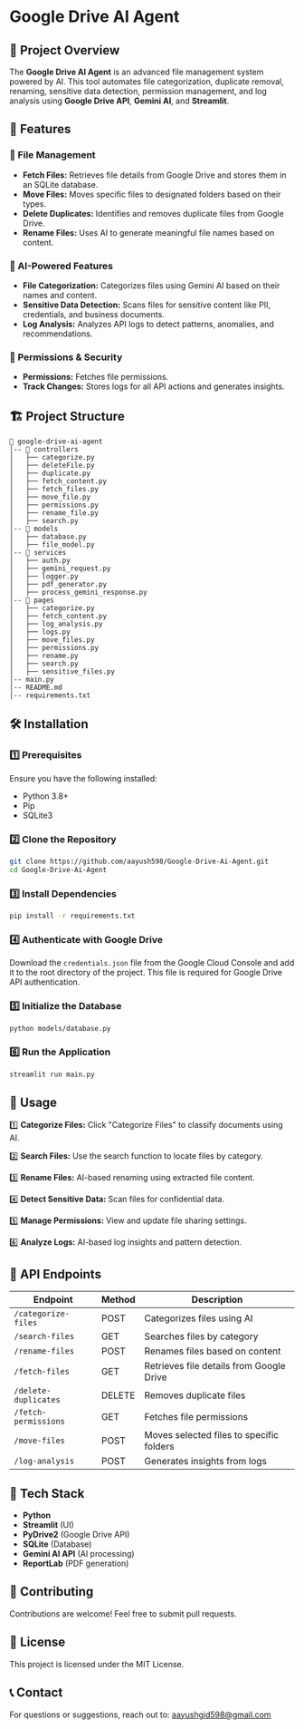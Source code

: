 # Google Drive AI Agent

## 📌 Project Overview

The **Google Drive AI Agent** is an advanced file management system powered by AI. This tool automates file categorization, duplicate removal, renaming, sensitive data detection, permission management, and log analysis using **Google Drive API**, **Gemini AI**, and **Streamlit**.

## 🚀 Features

### 🔹 File Management

- **Fetch Files:** Retrieves file details from Google Drive and stores them in an SQLite database.
- **Move Files:** Moves specific files to designated folders based on their types.
- **Delete Duplicates:** Identifies and removes duplicate files from Google Drive.
- **Rename Files:** Uses AI to generate meaningful file names based on content.

### 🔹 AI-Powered Features

- **File Categorization:** Categorizes files using Gemini AI based on their names and content.
- **Sensitive Data Detection:** Scans files for sensitive content like PII, credentials, and business documents.
- **Log Analysis:** Analyzes API logs to detect patterns, anomalies, and recommendations.

### 🔹 Permissions & Security

- **Permissions:** Fetches file permissions.
- **Track Changes:** Stores logs for all API actions and generates insights.

## 🏗️ Project Structure

```
📂 google-drive-ai-agent
│-- 📁 controllers
│   ├── categorize.py
│   ├── deleteFile.py
│   ├── duplicate.py
│   ├── fetch_content.py
│   ├── fetch_files.py
│   ├── move_file.py
│   ├── permissions.py
│   ├── rename_file.py
│   ├── search.py
│-- 📁 models
│   ├── database.py
│   ├── file_model.py
│-- 📁 services
│   ├── auth.py
│   ├── gemini_request.py
│   ├── logger.py
│   ├── pdf_generator.py
│   ├── process_gemini_response.py
│-- 📁 pages
│   ├── categorize.py
│   ├── fetch_content.py
│   ├── log_analysis.py
│   ├── logs.py
│   ├── move_files.py
│   ├── permissions.py
│   ├── rename.py
│   ├── search.py
│   ├── sensitive_files.py
│-- main.py
│-- README.md
│-- requirements.txt
```

## 🛠️ Installation

### 1️⃣ Prerequisites

Ensure you have the following installed:

- Python 3.8+
- Pip
- SQLite3

### 2️⃣ Clone the Repository

```bash
git clone https://github.com/aayush598/Google-Drive-Ai-Agent.git
cd Google-Drive-Ai-Agent
```

### 3️⃣ Install Dependencies

```bash
pip install -r requirements.txt
```

### 4️⃣ Authenticate with Google Drive

Download the `credentials.json` file from the Google Cloud Console and add it to the root directory of the project. This file is required for Google Drive API authentication.

### 5️⃣ Initialize the Database

```bash
python models/database.py
```

### 6️⃣ Run the Application

```bash
streamlit run main.py
```

## 🔧 Usage

1️⃣ **Categorize Files:** Click "Categorize Files" to classify documents using AI.

2️⃣ **Search Files:** Use the search function to locate files by category.

3️⃣ **Rename Files:** AI-based renaming using extracted file content.

4️⃣ **Detect Sensitive Data:** Scan files for confidential data.

5️⃣ **Manage Permissions:** View and update file sharing settings.

6️⃣ **Analyze Logs:** AI-based log insights and pattern detection.

## 📜 API Endpoints

| Endpoint             | Method | Description                              |
| -------------------- | ------ | ---------------------------------------- |
| `/categorize-files`  | POST   | Categorizes files using AI               |
| `/search-files`      | GET    | Searches files by category               |
| `/rename-files`      | POST   | Renames files based on content           |
| `/fetch-files`       | GET    | Retrieves file details from Google Drive |
| `/delete-duplicates` | DELETE | Removes duplicate files                  |
| `/fetch-permissions` | GET    | Fetches file permissions                 |
| `/move-files`        | POST   | Moves selected files to specific folders |
| `/log-analysis`      | POST   | Generates insights from logs             |

## 🔗 Tech Stack

- **Python**
- **Streamlit** (UI)
- **PyDrive2** (Google Drive API)
- **SQLite** (Database)
- **Gemini AI API** (AI processing)
- **ReportLab** (PDF generation)

## 📌 Contributing

Contributions are welcome! Feel free to submit pull requests.

## 📄 License

This project is licensed under the MIT License.

## 📞 Contact

For questions or suggestions, reach out to: [aayushgid598@gmail.com](mailto:aayushgid598@gmail.com)
